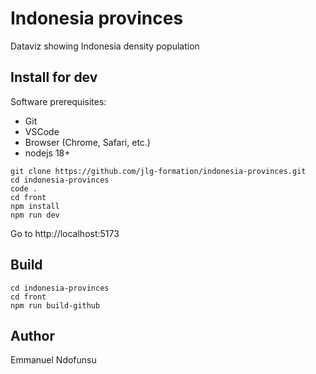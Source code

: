 # Indonesia provinces

Dataviz showing Indonesia density population

## Install for dev

Software prerequisites:

- Git
- VSCode
- Browser (Chrome, Safari, etc.)
- nodejs 18+

```
git clone https://github.com/jlg-formation/indonesia-provinces.git
cd indonesia-provinces
code .
cd front
npm install
npm run dev

```

Go to http://localhost:5173

## Build

```
cd indonesia-provinces
cd front
npm run build-github

```

## Author

Emmanuel Ndofunsu
